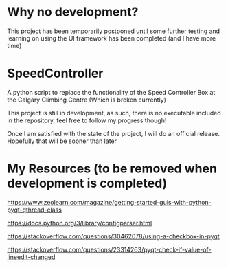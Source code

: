 # Why no development?
This project has been temporarily postponed until some further testing and learning on using the UI framework has been completed (and I have more time)

# SpeedController
A python script to replace the functionality of the Speed Controller Box at the Calgary Climbing Centre (Which is broken currently)

This project is still in development, as such, there is no executable included in the repository, feel free to follow my progress though!

Once I am satisfied with the state of the project, I will do an official release. Hopefully that will be sooner than later

# My Resources (to be removed when development is completed)

https://www.zeolearn.com/magazine/getting-started-guis-with-python-pyqt-qthread-class

https://docs.python.org/3/library/configparser.html

https://stackoverflow.com/questions/30462078/using-a-checkbox-in-pyqt

https://stackoverflow.com/questions/23314263/pyqt-check-if-value-of-lineedit-changed
